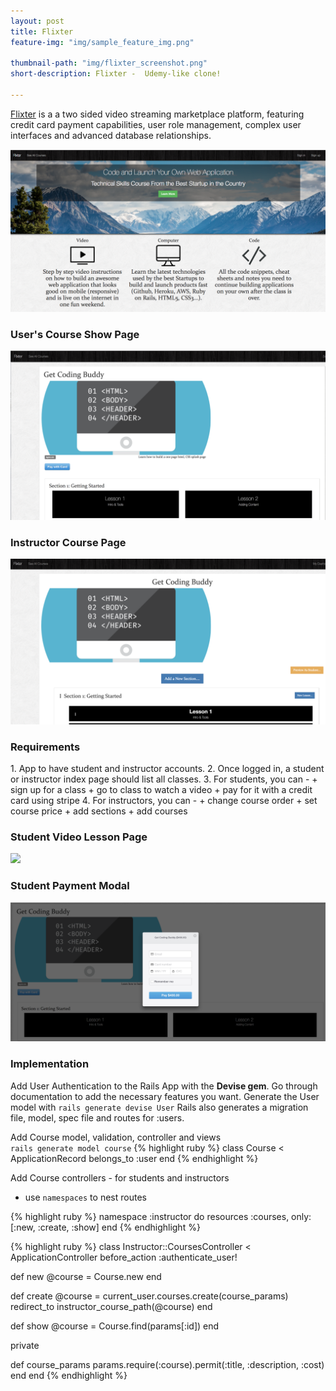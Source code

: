 ```yaml
---
layout: post
title: Flixter
feature-img: "img/sample_feature_img.png"

thumbnail-path: "img/flixter_screenshot.png"
short-description: Flixter -  Udemy-like clone!

---
```

[Flixter](https://flixter-pam-willenz.herokuapp.com/) is a a two sided video streaming marketplace platform, featuring credit card payment capabilities, user role management, complex user interfaces and advanced database relationships. 

<img src="/img/flixter_screenshot.png">
<br>

<h3> User's Course Show Page </h3>

<img src="/img/flixter_course_page.png">

<h3>Instructor Course Page </h3>

<img src="/img/flixter_instructor_course_page.png">
<br>

<h3>Requirements</h3>
1. App to have student and instructor accounts.
2. Once logged in, a student or instructor index page should list all classes.
3. For students, you can - 
  + sign up for a class  
  + go to class to watch a video
  + pay for it with a credit card using stripe
4. For instructors, you can -
  + change course order
  + set course price
  + add sections
  + add courses

<h3>Student Video Lesson Page </h3>

<img src="/img/flixter_video_lesson_page.png">
<br>

<h3>Student Payment Modal </h3>

<img src="/img/flixter_pay_with_stripe.png">
<br>

<h3>Implementation</h3>

Add User Authentication to the Rails App with the **Devise gem**. Go through documentation to add the necessary features you want. Generate the User model with `rails generate devise User` Rails also generates a migration file, model, spec file and routes for :users.

Add Course model, validation, controller and views
<br>
`rails generate model course`
{% highlight ruby %}
class Course < ApplicationRecord
  belongs_to :user
end
{% endhighlight %}

Add Course controllers - for students and instructors 
  + use `namespaces` to nest routes

{% highlight ruby %}
namespace :instructor do
    resources :courses, only: [:new, :create, :show]
  end
{% endhighlight %}

{% highlight ruby %} 
class Instructor::CoursesController < ApplicationController
  before_action :authenticate_user!

  def new
    @course = Course.new
  end

  def create
    @course = current_user.courses.create(course_params)
    redirect_to instructor_course_path(@course)
  end

  def show
    @course = Course.find(params[:id])
  end

  private

  def course_params
    params.require(:course).permit(:title, :description, :cost)
  end
end
{% endhighlight %}
